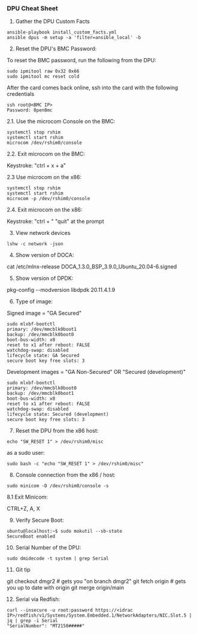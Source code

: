 ### DPU Cheat Sheet

1. Gather the DPU Custom Facts

```
ansible-playbook install_custom_facts.yml
ansible dpus -m setup -a 'filter=ansible_local' -b
```

2. Reset the DPU's BMC Password:

To reset the BMC password, run the following from the DPU:

```
sudo ipmitool raw 0x32 0x66
sudo ipmitool mc reset cold
```

After the card comes back online, ssh into the card with the following credentials

```
ssh root@<BMC IP>
Password: 0penBmc
```

2.1. Use the microcom Console on the BMC:

```
systemctl stop rshim
systemctl start rshim
microcom /dev/rshim0/console
```

2.2. Exit microcom on the BMC:

Keystroke: "ctrl + x + a"

2.3 Use microcom on the x86:

```
systemctl stop rshim
systemctl start rshim
microcom -p /dev/rshim0/console
```

2.4. Exit microcom on the x86:

Keystroke: "ctrl + \"
"quit" at the prompt

3. View network devices

```
lshw -c network -json
```

4. Show version of DOCA:

cat /etc/mlnx-release
DOCA_1.3.0_BSP_3.9.0_Ubuntu_20.04-6.signed

5. Show version of DPDK:

pkg-config --modversion libdpdk
20.11.4.1.9

6. Type of image:

Signed image = "GA Secured"

```
sudo mlxbf-bootctl
primary: /dev/mmcblk0boot1
backup: /dev/mmcblk0boot0
boot-bus-width: x8
reset to x1 after reboot: FALSE
watchdog-swap: disabled
lifecycle state: GA Secured
secure boot key free slots: 3
```

Development images = "GA Non-Secured" OR "Secured (development)"

```
sudo mlxbf-bootctl
primary: /dev/mmcblk0boot0
backup: /dev/mmcblk0boot1
boot-bus-width: x8
reset to x1 after reboot: FALSE
watchdog-swap: disabled
lifecycle state: Secured (development)
secure boot key free slots: 3
```

7. Reset the DPU from the x86 host:

```
echo "SW_RESET 1" > /dev/rshim0/misc
```

as a sudo user:

```
sudo bash -c "echo "SW_RESET 1" > /dev/rshim0/misc"
```

8. Console connection from the x86 / host:

```
sudo minicom -D /dev/rshim0/console -s
```

8.1 Exit Minicom:

CTRL+Z, A, X

9. Verify Secure Boot:

```
ubuntu@localhost:~$ sudo mokutil --sb-state
SecureBoot enabled
```

10. Serial Number of the DPU:

```
sudo dmidecode -t system | grep Serial
```

11. Git tip

git checkout dmgr2 # gets you "on branch dmgr2"
git fetch origin # gets you up to date with origin
git merge origin/main

12. Serial via Redfish:

```
curl --insecure -u root:password https://<idrac IP>/redfish/v1/Systems/System.Embedded.1/NetworkAdapters/NIC.Slot.5 | jq | grep -i Serial
"SerialNumber": "MT2150#####"
```

